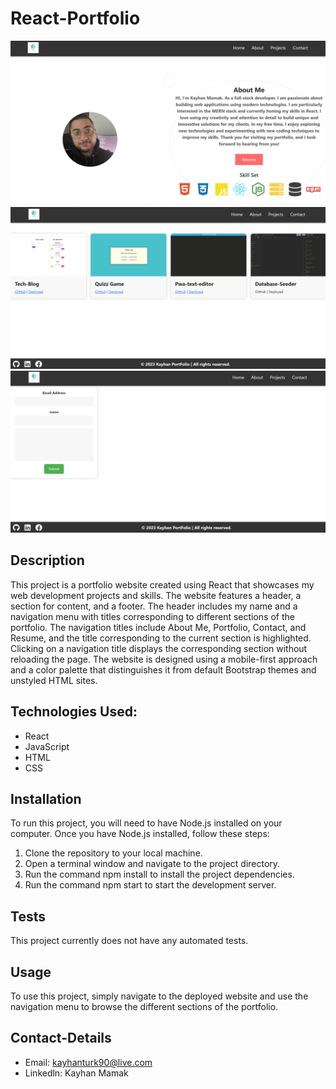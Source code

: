 # React-Portfolio

![alt text](./src/images/frontpage.jpg)
![alt text](./src/images/projects.jpg)
![alt text](./src/images/email.jpg)

## Description

This project is a portfolio website created using React that showcases my web development projects and skills. The website features a header, a section for content, and a footer. The header includes my name and a navigation menu with titles corresponding to different sections of the portfolio. The navigation titles include About Me, Portfolio, Contact, and Resume, and the title corresponding to the current section is highlighted. Clicking on a navigation title displays the corresponding section without reloading the page. The website is designed using a mobile-first approach and a color palette that distinguishes it from default Bootstrap themes and unstyled HTML sites.

## Technologies Used:

- React
- JavaScript
- HTML
- CSS

## Installation

To run this project, you will need to have Node.js installed on your computer. Once you have Node.js installed, follow these steps:

1. Clone the repository to your local machine.
2. Open a terminal window and navigate to the project directory.
3. Run the command npm install to install the project dependencies.
4. Run the command npm start to start the development server.

## Tests

This project currently does not have any automated tests.

## Usage

To use this project, simply navigate to the deployed website and use the navigation menu to browse the different sections of the portfolio.

## Contact-Details

- Email: kayhanturk90@live.com
- Linkedln: Kayhan Mamak
